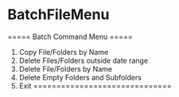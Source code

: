 # BatchFileMenu
===== Batch Command Menu =====
1. Copy File/Folders by Name
2. Delete Files/Folders outside date range
3. Delete File/Folders by Name
4. Delete Empty Folders and Subfolders
5. Exit
==============================
